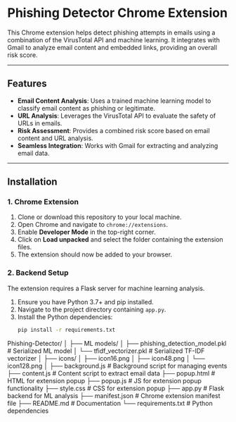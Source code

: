 # Phishing Detector Chrome Extension

This Chrome extension helps detect phishing attempts in emails using a combination of the VirusTotal API and machine learning. It integrates with Gmail to analyze email content and embedded links, providing an overall risk score.

---

## Features
- **Email Content Analysis**: Uses a trained machine learning model to classify email content as phishing or legitimate.
- **URL Analysis**: Leverages the VirusTotal API to evaluate the safety of URLs in emails.
- **Risk Assessment**: Provides a combined risk score based on email content and URL analysis.
- **Seamless Integration**: Works with Gmail for extracting and analyzing email data.

---

## Installation
### 1. Chrome Extension
1. Clone or download this repository to your local machine.
2. Open Chrome and navigate to `chrome://extensions`.
3. Enable **Developer Mode** in the top-right corner.
4. Click on **Load unpacked** and select the folder containing the extension files.
5. The extension should now be added to your browser.

### 2. Backend Setup
The extension requires a Flask server for machine learning analysis.
1. Ensure you have Python 3.7+ and pip installed.
2. Navigate to the project directory containing `app.py`.
3. Install the Python dependencies:
   ```bash
   pip install -r requirements.txt

Phishing-Detector/
│
├── ML models/
│   ├── phishing_detection_model.pkl  # Serialized ML model
│   └── tfidf_vectorizer.pkl          # Serialized TF-IDF vectorizer
│
├── icons/
│   ├── icon16.png
│   ├── icon48.png
│   └── icon128.png
│
├── background.js       # Background script for managing events
├── content.js          # Content script to extract email data
├── popup.html          # HTML for extension popup
├── popup.js            # JS for extension popup functionality
├── style.css           # CSS for extension popup
├── app.py              # Flask backend for ML analysis
├── manifest.json       # Chrome extension manifest file
├── README.md           # Documentation
└── requirements.txt    # Python dependencies
